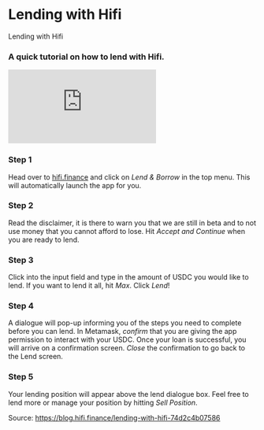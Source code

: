 
# Lending with Hifi

Lending with Hifi

### A quick tutorial on how to lend with Hifi.

<iframe src="https://medium.com/media/df85962540c94213660c4db45dc8de48" frameborder=0></iframe>

### Step 1

Head over to [hifi.finance](http://hifi.finance) and click on *Lend & Borrow* in the top menu. This will automatically launch the app for you.

### Step 2

Read the disclaimer, it is there to warn you that we are still in beta and to not use money that you cannot afford to lose. Hit *Accept and Continue* when you are ready to lend.

### Step 3

Click into the input field and type in the amount of USDC you would like to lend. If you want to lend it all, hit *Max*. Click *Lend*!

### Step 4

A dialogue will pop-up informing you of the steps you need to complete before you can lend. In Metamask, *confirm* that you are giving the app permission to interact with your USDC. Once your loan is successful, you will arrive on a confirmation screen. *Close* the confirmation to go back to the Lend screen.

### Step 5

Your lending position will appear above the lend dialogue box. Feel free to lend more or manage your position by hitting *Sell Position*.


Source: https://blog.hifi.finance/lending-with-hifi-74d2c4b07586
